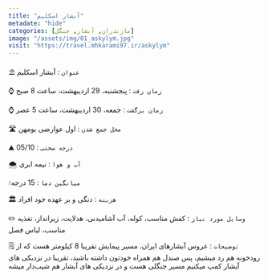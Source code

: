 ```yaml
---
title: "آبشار اسکلیم"
metadate: "hide"
categories: [مازندران, آبشار, جنگل]
image: "/assets/img/01_askylym.jpg"
visit: "https://travel.mhkarami97.ir/askylym"
---
```


⛱️ `عنوان` : آبشار اسکلیم  

⌚️ `زمان رفت` : پنجشنبه، 29 اردیبهشت، ساعت 8 صبح  

⌚️ `زمان برگشت` : جمعه، 30 اردیبهشت، ساعت 5 عصر  

🛣️ `محل جمع شدن` : اول عوارضی بومهن  

⛰️ `درجه سختی` : 05/10  

🌨️ `آب و هوا` : نیمه ابری  

💧`میانگین دما` : 15 درجه  

🏛 `هزینه` : دنگی و بر عهده خود افراد  

✏️ `وسایل مورد نیاز` : کفش مناسب، کوله، آب آشامیدنی، هدلایت، زیرانداز، تغذیه مناسب، لباس فصل  

🗒️ `توضیحات` : عروس آبشارهای ایران، مسیر پیمایش تقریبا 8 کیلومتر هست که از رودخونه هم رد میشیم، پس صندل هم همراه خودتون داشته باشید، تقریبا در نزدیکی های آبشار کمپ میکنیم
 مسیر جنگلی هست و در نزدیکی های آبشار هم شیب‌دار میشه  